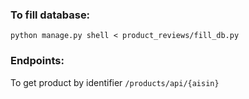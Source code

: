 ### To fill database:
 `python manage.py shell < product_reviews/fill_db.py`

### Endpoints:
To get product by identifier `/products/api/{aisin}`
